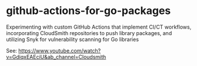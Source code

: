 # github-actions-for-go-packages
Experimenting with custom GitHub Actions that implement CI/CT workflows, incorporating CloudSmith repositories to push library packages, and utilizing Snyk for vulnerability scanning for Go libraries

See: https://www.youtube.com/watch?v=GdiqxEAEciU&ab_channel=Cloudsmith
